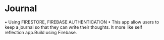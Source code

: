 # Journal
• Using FIRESTORE, FIREBASE AUTHENTICATION • This app allow users to keep a journal so that they can write their thoughts. It more like self reflection app.Build using Firebase.

